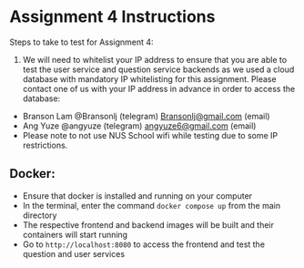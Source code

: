 
# Assignment 4 Instructions

Steps to take to test for Assignment 4:
  
1. We will need to whitelist your IP address to ensure that you are able to test the user service and question service backends as we used a cloud database with mandatory IP whitelisting for this assignment. Please contact one of us with your IP address in advance in order to access the database:
  - Branson Lam @Bransonlj (telegram) Bransonlj@gmail.com (email)
  - Ang Yuze @angyuze (telegram) angyuze6@gmail.com (email)
  - Please note to not use NUS School wifi while testing due to some IP restrictions.

## Docker:
- Ensure that docker is installed and running on your computer
- In the terminal, enter the command `docker compose up` from the main directory
- The respective frontend and backend images will be built and their containers will start running
- Go to `http://localhost:8080` to access the frontend and test the question and user services